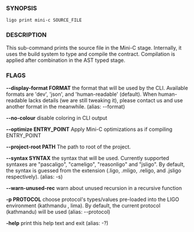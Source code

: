 
### SYNOPSIS
```
ligo print mini-c SOURCE_FILE
```

### DESCRIPTION
This sub-command prints the source file in the Mini-C stage. Internally, it uses the build system to type and compile the contract. Compilation is applied after combination in the AST typed stage.

### FLAGS
**--display-format FORMAT**
the format that will be used by the CLI. Available formats are 'dev', 'json', and 'human-readable' (default). When human-readable lacks details (we are still tweaking it), please contact us and use another format in the meanwhile. (alias: --format)

**--no-colour**
disable coloring in CLI output

**--optimize ENTRY_POINT**
Apply Mini-C optimizations as if compiling ENTRY_POINT

**--project-root PATH**
The path to root of the project.

**--syntax SYNTAX**
the syntax that will be used. Currently supported syntaxes are "pascaligo", "cameligo", "reasonligo" and "jsligo". By default, the syntax is guessed from the extension (.ligo, .mligo, .religo, and .jsligo respectively). (alias: -s)

**--warn-unused-rec**
warn about unused recursion in a recursive function

**-p PROTOCOL**
choose protocol's types/values pre-loaded into the LIGO environment (kathmandu , lima). By default, the current protocol (kathmandu) will be used (alias: --protocol)

**-help**
print this help text and exit (alias: -?)


